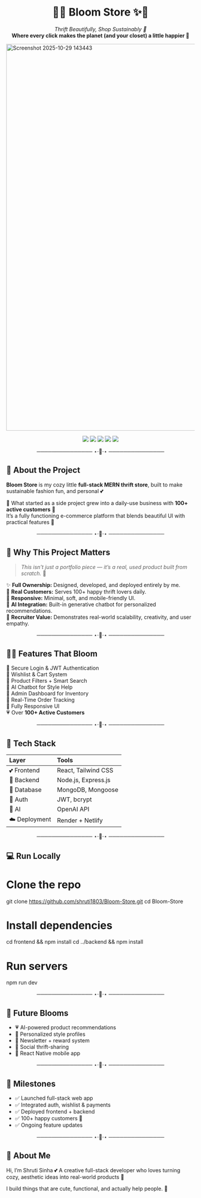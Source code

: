 <!-- 🌸🌷 BLOOM STORE README 🌷🌸 -->
<h1 align="center">🌸✨ Bloom Store ✨🌸</h1>
<p align="center">
  <em>Thrift Beautifully, Shop Sustainably 💖</em><br/>
  <b>Where every click makes the planet (and your closet) a little happier 🌷</b>
</p>

<img width="1917" height="1034" alt="Screenshot 2025-10-29 143443" src="https://github.com/user-attachments/assets/2f139418-2eaa-4fbd-95d1-d6cfffb2b516" />

<p align="center">
  <img src="https://img.shields.io/badge/Made%20with-Love-pink?style=for-the-badge"/>
  <img src="https://img.shields.io/badge/Frontend-React-pink?style=for-the-badge"/>
  <img src="https://img.shields.io/badge/Backend-Express-pink?style=for-the-badge"/>
  <img src="https://img.shields.io/badge/Database-MongoDB-pink?style=for-the-badge"/>
  <img src="https://img.shields.io/badge/Deployed%20on-Render/Netlify-pink?style=for-the-badge"/>
</p>

<p align="center">─────────────── ⋆⋅🌸⋅⋆ ───────────────</p>

## 🌷 About the Project  
**Bloom Store** is my cozy little **full-stack MERN thrift store**, built to make sustainable fashion fun, and personal 💕  

🌸 What started as a side project grew into a daily-use business with **100+ active customers** 🌼  
It’s a fully functioning e-commerce platform that blends beautiful UI with practical features 🌷  

<p align="center">─────────────── ⋆⋅🌸⋅⋆ ───────────────</p>

## 💖 Why This Project Matters 
> _This isn’t just a portfolio piece — it’s a real, used product built from scratch._ 💅  

✨ **Full Ownership:** Designed, developed, and deployed entirely by me.  
🌷 **Real Customers:** Serves 100+ happy thrift lovers daily.  
🎨 **Responsive:** Minimal, soft, and mobile-friendly UI.  
🧠 **AI Integration:** Built-in generative chatbot for personalized recommendations.  
💼 **Recruiter Value:** Demonstrates real-world scalability, creativity, and user empathy.  

<p align="center">─────────────── ⋆⋅🌸⋅⋆ ───────────────</p>

## 🌸✨ Features That Bloom
🌷 Secure Login & JWT Authentication  
💖 Wishlist & Cart System  
🌼 Product Filters + Smart Search  
🪩 AI Chatbot for Style Help  
🌺 Admin Dashboard for Inventory  
🌻 Real-Time Order Tracking  
💫 Fully Responsive UI  
💗 Over **100+ Active Customers**

<p align="center">─────────────── ⋆⋅🌸⋅⋆ ───────────────</p>

## 🧁 Tech Stack
| Layer | Tools |
|:--|:--|
| 💕 Frontend | React, Tailwind CSS |
| 🌸 Backend | Node.js, Express.js |
| 🌷 Database | MongoDB, Mongoose |
| 💫 Auth | JWT, bcrypt |
| 🧠 AI | OpenAI API |
| ☁️ Deployment | Render + Netlify |

<p align="center">─────────────── ⋆⋅🌸⋅⋆ ───────────────</p>

## 💻 Run Locally

# Clone the repo
git clone https://github.com/shruti1803/Bloom-Store.git
cd Bloom-Store

# Install dependencies
cd frontend && npm install
cd ../backend && npm install

# Run servers
npm run dev 

<p align="center">─────────────── ⋆⋅🌸⋅⋆ ───────────────</p>

## 🌷 Future Blooms
- 💗 AI-powered product recommendations  
- 🌸 Personalized style profiles  
- 💌 Newsletter + reward system  
- 🌈 Social thrift-sharing  
- 🪩 React Native mobile app  

<p align="center">─────────────── ⋆⋅🌸⋅⋆ ───────────────</p>

## 🦋 Milestones
- ✅ Launched full-stack web app  
- ✅ Integrated auth, wishlist & payments  
- ✅ Deployed frontend + backend  
- ✅ 100+ happy customers 🌸  
- ✅ Ongoing feature updates  

<p align="center">─────────────── ⋆⋅🌸⋅⋆ ───────────────</p>

## 💫 About Me

Hi, I’m Shruti Sinha 💕
A creative full-stack developer who loves turning cozy, aesthetic ideas into real-world products 🌷

I build things that are cute, functional, and actually help people. 🌸
